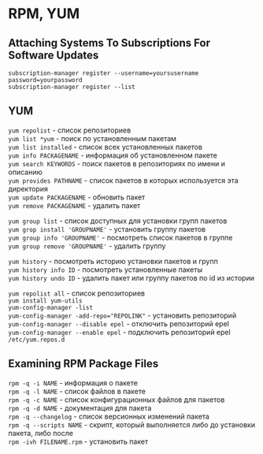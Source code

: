 # RPM, YUM

## Attaching Systems To Subscriptions For Software Updates
 
`subscription-manager register --username=yoursusername password=yourpassword`  
`subscription-manager register --list`  
 
## YUM
 
`yum repolist` - список репозиториев  
`yum list *yum` - поиск по установленным пакетам  
`yum list installed` - список всех установленных пакетов  
`yum info PACKAGENAME` - информация об установленном пакете  
`yum search KEYWORDS` - поиск пакетов в репозиториях по имени и описанию  
`yum provides PATHNAME` - список пакетов в которых используется эта директория  
`yum update PACKAGENAME` - обновить пакет  
`yum remove PACKAGENAME` - удалить пакет  
 
`yum group list` - список доступных для установки групп пакетов  
`yum grop install 'GROUPNAME'` - установить группу пакетов  
`yum group info 'GROUPNAME'` - посмотреть список пакетов в группе  
`yum group remove 'GROUPNAME'` - удалить группу  
 
`yum history` - посмотреть историю установки пакетов и групп  
`yum history info ID` - посмотреть установленные пакеты  
`yum history undo ID` - удалить пакет или группу пакетов по id из истории  
 
`yum repolist all` - список репозиториев  
`yum install yum-utils`  
`yum-config-manager -list`  
`yum-config-manager -add-repo="REPOLINK"` - установить репозиторий  
`yum-config-manager --disable epel` - отключить репозиторий epel  
`yum-config-manager --enable epel` - подключить репозиторий epel  
`/etc/yum.repos.d`  
 
## Examining RPM Package Files
 
`rpm -q -i NAME` - информация о пакете  
`rpm -q -l NAME` - список файлов в пакете  
`rpm -q -c NAME` - список конфигурационных файлов для пакетов  
`rpm -q -d NAME` - документация для пакета  
`rpm -q --changelog` - список версионных изменений пакета  
`rpm -q --scripts NAME` - скрипт, который выполняется либо до установки пакета, либо после  
`rpm -ivh FILENAME.rpm` - установить пакет
